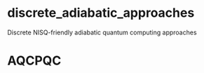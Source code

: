 # discrete_adiabatic_approaches
Discrete NISQ-friendly adiabatic quantum computing approaches
# AQCPQC
